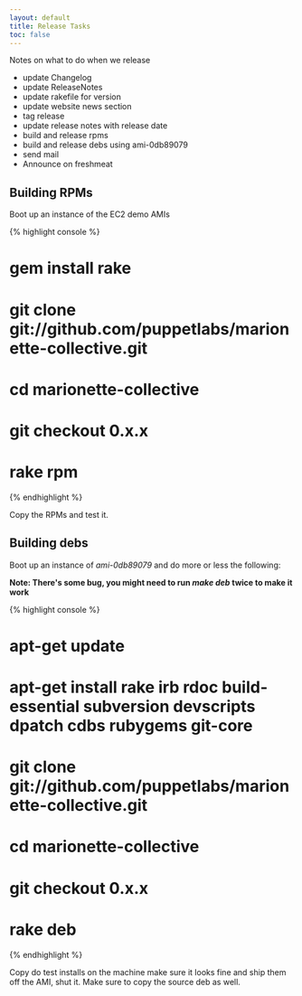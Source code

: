 ```yaml
---
layout: default
title: Release Tasks
toc: false
---
```


Notes on what to do when we release

 * update Changelog
 * update ReleaseNotes
 * update rakefile for version
 * update website news section
 * tag release
 * update release notes with release date
 * build and release rpms
 * build and release debs using ami-0db89079
 * send mail
 * Announce on freshmeat

## Building RPMs
Boot up an instance of the EC2 demo AMIs

{% highlight console %}
# gem install rake
# git clone git://github.com/puppetlabs/marionette-collective.git
# cd marionette-collective
# git checkout 0.x.x
# rake rpm
{% endhighlight %}

Copy the RPMs and test it.

## Building debs
Boot up an instance of _ami-0db89079_ and do more or less the following:

**Note: There's some bug, you might need to run _make deb_ twice to make it work**

{% highlight console %}
# apt-get update
# apt-get install rake irb rdoc build-essential subversion devscripts dpatch cdbs rubygems git-core
# git clone git://github.com/puppetlabs/marionette-collective.git
# cd marionette-collective
# git checkout 0.x.x
# rake deb
{% endhighlight %}

Copy do test installs on the machine make sure it looks fine and ship them off the AMI, shut it.  Make sure to copy the source deb as well.
